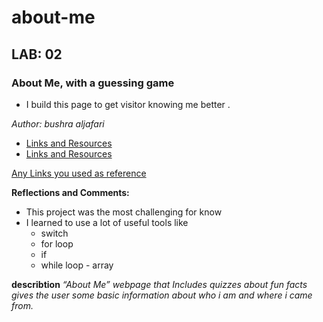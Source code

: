 # about-me
## LAB: 02  
### About Me, with a guessing game
-  I build this page to get visitor knowing me better .

  *Author: bushra aljafari*
-   [Links and Resources](https://www.markdownguide.org/cheat-sheet/)
-   [Links and Resources](https://codefellows.github.io/code-201-guide/curriculum/class-02/project_setup)
 

 [Any Links you used as reference](#)

**Reflections and Comments:**
- This project was the most challenging for know 
- I learned to use a lot of useful tools like 
  - switch
   - for loop
    - if
     - while loop
      - array



**describtion**
 *“About Me” webpage that Includes quizzes about fun facts  gives the user some basic information about who i am and where i came from.*